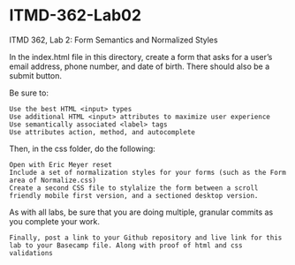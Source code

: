 # ITMD-362-Lab02
ITMD 362, Lab 2: Form Semantics and Normalized Styles

In the index.html file in this directory, create a form that asks for a user’s email address, phone number, and date of birth. There should also be a submit button.

Be sure to:

    Use the best HTML <input> types
    Use additional HTML <input> attributes to maximize user experience
    Use semantically associated <label> tags
    Use attributes action, method, and autocomplete

Then, in the css folder, do the following:

    Open with Eric Meyer reset
    Include a set of normalization styles for your forms (such as the Form area of Normalize.css)
    Create a second CSS file to stylalize the form between a scroll friendly mobile first version, and a sectioned desktop version.

As with all labs, be sure that you are doing multiple, granular commits as you complete your work.

    Finally, post a link to your Github repository and live link for this lab to your Basecamp file. Along with proof of html and css validations
